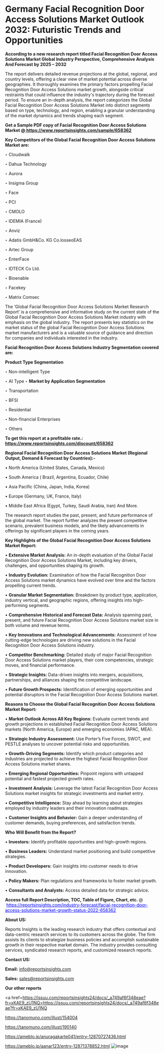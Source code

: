 # Germany Facial Recognition Door Access Solutions Market Outlook 2032: Futuristic Trends and Opportunities

<strong>According to a new research report titled Facial Recognition Door Access Solutions Market Global Industry Perspective, Comprehensive Analysis And Forecast by 2025 – 2032</strong>

The report delivers detailed revenue projections at the global, regional, and country levels, offering a clear view of market potential across diverse geographies. It thoroughly examines the primary factors propelling Facial Recognition Door Access Solutions market growth, alongside critical restraints that could influence the industry's trajectory during the forecast period. To ensure an in-depth analysis, the report categorizes the Global Facial Recognition Door Access Solutions Market into distinct segments based on type, technology, and region, enabling a granular understanding of the market dynamics and trends shaping each segment.

<strong>Get a Sample PDF copy of Facial Recognition Door Access Solutions Market </strong><strong>@<a href=https://www.reportsinsights.com/sample/658362 style=color:#0000ff;> https://www.reportsinsights.com/sample/658362</a></strong></font>

<strong>Key Competitors of the Global Facial Recognition Door Access Solutions Market are:</strong>

‣ Cloudwalk

‣ Dahua Technology

‣ Aurora

‣ Insigma Group

‣ Face

‣ PCI

‣ CMOLO

‣ IDEMIA (France)

‣ Anviz

‣ Adatis GmbH&Co. KG
 Co.losseoEAS

‣ Artec Group

‣ EnterFace

‣ IDTECK Co Ltd.

‣ Bioenable

‣ Facekey

‣ Matrix Comsec

The ‘Global Facial Recognition Door Access Solutions Market Research Report’ is a comprehensive and informative study on the current state of the Global Facial Recognition Door Access Solutions Market industry with emphasis on the global industry. The report presents key statistics on the market status of the global Facial Recognition Door Access Solutions market manufacturers and is a valuable source of guidance and direction for companies and individuals interested in the industry.

<strong>Facial Recognition Door Access Solutions Industry Segmentation covered are:</strong>

<strong>Product Type Segmentation</strong>

‣ Non-intelligent Type

‣ AI Type
‣ 
<strong>Market by Application Segmentation</strong>

‣ Transportation

‣ BFSI

‣ Residential

‣ Non-financial Enterprises

‣ Others

<strong>To get this report at a profitable rate.: <a href=https://www.reportsinsights.com/discount/658362 style=color:#0000ff;>https://www.reportsinsights.com/discount/658362</a></strong></font>

<strong>Regional Facial Recognition Door Access Solutions Market (Regional Output, Demand &amp; Forecast by Countries):-</strong>

• North America (United States, Canada, Mexico)

• South America ( Brazil, Argentina, Ecuador, Chile)

• Asia Pacific (China, Japan, India, Korea)

• Europe (Germany, UK, France, Italy)

• Middle East Africa (Egypt, Turkey, Saudi Arabia, Iran) And More.

The research report studies the past, present, and future performance of the global market. The report further analyzes the present competitive scenario, prevalent business models, and the likely advancements in offerings by significant players in the coming years.

<strong>Key Highlights of the Global Facial Recognition Door Access Solutions Market Report:</strong>

• <strong>Extensive Market Analysis:</strong> An in-depth evaluation of the Global Facial Recognition Door Access Solutions Market, including key drivers, challenges, and opportunities shaping its growth.

• <strong>Industry Evolution:</strong> Examination of how the Facial Recognition Door Access Solutions market dynamics have evolved over time and the factors propelling current trends.

• <strong>Granular Market Segmentation:</strong> Breakdown by product type, application, industry vertical, and geographic regions, offering insights into high-performing segments.

• <strong>Comprehensive Historical and Forecast Data:</strong> Analysis spanning past, present, and future Facial Recognition Door Access Solutions market size in both volume and revenue terms.

• <strong>Key Innovations and Technological Advancements:</strong> Assessment of how cutting-edge technologies are driving new solutions in the Facial Recognition Door Access Solutions industry.

• <strong>Competitor Benchmarking:</strong> Detailed study of major Facial Recognition Door Access Solutions market players, their core competencies, strategic moves, and financial performance.

• <strong>Strategic Insights:</strong> Data-driven insights into mergers, acquisitions, partnerships, and alliances shaping the competitive landscape.

• <strong>Future Growth Prospects:</strong> Identification of emerging opportunities and potential disruptors in the Facial Recognition Door Access Solutions market.

<strong>Reasons to Choose the Global Facial Recognition Door Access Solutions Market Report:</strong>

• <strong>Market Outlook Across All Key Regions:</strong> Evaluate current trends and growth projections in established Facial Recognition Door Access Solutions markets (North America, Europe) and emerging economies (APAC, MEA).

• <strong>Strategic Industry Assessment:</strong> Use Porter’s Five Forces, SWOT, and PESTLE analyses to uncover potential risks and opportunities.

• <strong>Growth-Driving Segments:</strong> Identify which product categories and industries are projected to achieve the highest Facial Recognition Door Access Solutions market shares.

• <strong>Emerging Regional Opportunities:</strong> Pinpoint regions with untapped potential and fastest projected growth rates.

• <strong>Investment Analysis:</strong> Leverage the latest Facial Recognition Door Access Solutions market insights for strategic investments and market entry.

• <strong>Competitive Intelligence:</strong> Stay ahead by learning about strategies employed by industry leaders and their innovation roadmaps.

• <strong>Customer Insights and Behavior:</strong> Gain a deeper understanding of customer demands, buying preferences, and satisfaction trends.

<strong>Who Will Benefit from the Report?</strong>

• <strong>Investors:</strong> Identify profitable opportunities and high-growth regions.

• <strong>Business Leaders:</strong> Understand market positioning and build competitive strategies.

• <strong>Product Developers:</strong> Gain insights into customer needs to drive innovation.

• <strong>Policy Makers:</strong> Plan regulations and frameworks to foster market growth.

• <strong>Consultants and Analysts:</strong> Access detailed data for strategic advice.
</ul>
<strong>Access full Report Description, TOC, Table of Figure, Chart, etc. </strong>@  <a href=https://reportsinsights.com/industry-forecast/facial-recognition-door-access-solutions-market-growth-status-2022-658362 style=color:#0000ff;>https://reportsinsights.com/industry-forecast/facial-recognition-door-access-solutions-market-growth-status-2022-658362</a></font>

<strong><strong>About US</strong>:</strong>

Reports Insights is the leading research industry that offers contextual and data-centric research services to its customers across the globe. The firm assists its clients to strategize business policies and accomplish sustainable growth in their respective market domain. The industry provides consulting services, syndicated research reports, and customized research reports.

<strong>Contact US:</strong>

<p class=""""><b>Email:</b> <a href=mailto:info@reportsinsights.com>info@reportsinsights.com</a></p>
<p class=""""><b>Sales:</b> <a href=mailto:sales@reportsinsights.com>sales@reportsinsights.com</a></p>

<strong>Our other reports</strong>

<a href=https://issuu.com/reportsinsights24/docs/_a749af6f348eae?fr=xKAE9_zU1NQ>https://issuu.com/reportsinsights24/docs/_a749af6f348eae?fr=xKAE9_zU1NQ</a>

<a href=https://tanomuno.com/illust/154004>https://tanomuno.com/illust/154004</a>

<a href=https://tanomuno.com/illust/190140>https://tanomuno.com/illust/190140</a>

<a href=https://ameblo.jp/anuragakarte041/entry-12870727436.html>https://ameblo.jp/anuragakarte041/entry-12870727436.html</a>

<a href=https://ameblo.jp/aanar123/entry-12871378852.html>https://ameblo.jp/aanar123/entry-12871378852.html</a>
![image](https://github.com/user-attachments/assets/a2499a36-354c-4427-bbb2-44a993270dc6)
